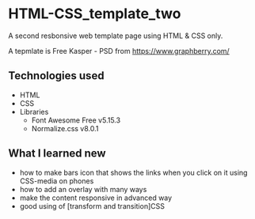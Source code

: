 # HTML-CSS_template_two

A second resbonsive web template page using HTML & CSS only.


A tepmlate is Free Kasper - PSD from https://www.graphberry.com/

## Technologies used

- HTML
- CSS
- Libraries
  - Font Awesome Free v5.15.3
  - Normalize.css v8.0.1

## What I learned new

- how to make bars icon that shows the links when you click on it using CSS-media on phones
- how to add an overlay with many ways
- make the content responsive in advanced way
- good using of [transform and transition]CSS
